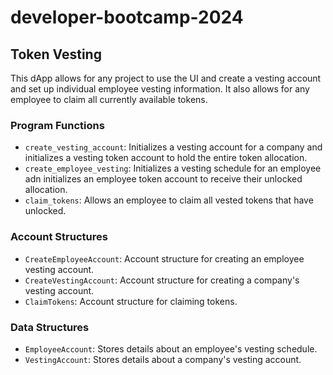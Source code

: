 # developer-bootcamp-2024

## Token Vesting

This dApp allows for any project to use the UI and create a vesting account and set up individual employee vesting information. It also allows for any employee to claim all currently available tokens.

### Program Functions

- `create_vesting_account`: Initializes a vesting account for a company and initializes a vesting token account to hold the entire token allocation.
- `create_employee_vesting`: Initializes a vesting schedule for an employee adn initializes an employee token account to receive their unlocked allocation.
- `claim_tokens`: Allows an employee to claim all vested tokens that have unlocked.

### Account Structures

- `CreateEmployeeAccount`: Account structure for creating an employee vesting account.
- `CreateVestingAccount`: Account structure for creating a company's vesting account.
- `ClaimTokens`: Account structure for claiming tokens.

### Data Structures

- `EmployeeAccount`: Stores details about an employee's vesting schedule.
- `VestingAccount`: Stores details about a company's vesting account.
